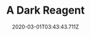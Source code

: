 ---
templateKey: blog-post
featuredpost: false
date: 2020-03-01T03:43:43.711Z
featuredimage: /img/quest_bg4.png
imgBg: quest_bg4
title: A Dark Reagent
description: The wizard wants you to descend into Mines and fetch him a Void Essence. He needs it for some kind of dark magic.
reward: 1000 & 1 Friendship heart
tags:
  - Mail
  - winter
  - Winter 12
  - Wizard
  - Void Essence
---